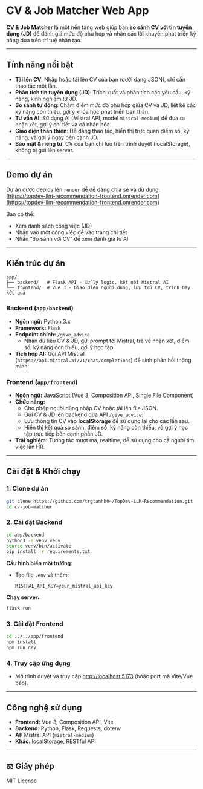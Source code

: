 # CV & Job Matcher Web App

**CV & Job Matcher** là một nền tảng web giúp bạn **so sánh CV với tin tuyển dụng (JD)** để đánh giá mức độ phù hợp và nhận các lời khuyên phát triển kỹ năng dựa trên trí tuệ nhân tạo.

---

## Tính năng nổi bật

- **Tải lên CV**: Nhập hoặc tải lên CV của bạn (dưới dạng JSON), chỉ cần thao tác một lần.
- **Phân tích tin tuyển dụng (JD)**: Trích xuất và phân tích các yêu cầu, kỹ năng, kinh nghiệm từ JD.
- **So sánh tự động**: Chấm điểm mức độ phù hợp giữa CV và JD, liệt kê các kỹ năng còn thiếu, gợi ý khóa học phát triển bản thân.
- **Tư vấn AI**: Sử dụng AI (Mistral API, model `mistral-medium`) để đưa ra nhận xét, gợi ý chi tiết và cá nhân hóa.
- **Giao diện thân thiện**: Dễ dàng thao tác, hiển thị trực quan điểm số, kỹ năng, và gợi ý ngay bên cạnh JD.
- **Bảo mật & riêng tư**: CV của bạn chỉ lưu trên trình duyệt (localStorage), không bị gửi lên server.

----
## Demo dự án
Dự án được deploy lên `render` để dễ dàng chia sẻ và dử dụng: [https://topdev-llm-recommendation-frontend.onrender.com](https://topdev-llm-recommendation-frontend.onrender.com)

Bạn có thể:
- Xem danh sách công việc (JD)
- Nhấn vào một công việc để vào trang chi tiết
- Nhấn “So sánh với CV” để xem đánh giá từ AI
---

## Kiến trúc dự án

```
app/
├── backend/   # Flask API - Xử lý logic, kết nối Mistral AI
└── frontend/  # Vue 3 - Giao diện người dùng, lưu trữ CV, trình bày kết quả
```

### Backend (`app/backend`)

- **Ngôn ngữ:** Python 3.x
- **Framework:** Flask
- **Endpoint chính:** `/give_advice`
    - Nhận dữ liệu CV & JD, gửi prompt tới Mistral, trả về nhận xét, điểm số, kỹ năng còn thiếu, gợi ý học tập.
- **Tích hợp AI:** Gọi API Mistral (`https://api.mistral.ai/v1/chat/completions`) để sinh phản hồi thông minh.

### Frontend (`app/frontend`)

- **Ngôn ngữ:** JavaScript (Vue 3, Composition API, Single File Component)
- **Chức năng:**
    - Cho phép người dùng nhập CV hoặc tải lên file JSON.
    - Gửi CV & JD lên backend qua API `/give_advice`.
    - Lưu thông tin CV vào **localStorage** để sử dụng lại cho các lần sau.
    - Hiển thị kết quả so sánh, điểm số, kỹ năng còn thiếu, và gợi ý học tập trực tiếp bên cạnh phần JD.
- **Trải nghiệm:** Tương tác mượt mà, realtime, dễ sử dụng cho cả người tìm việc lẫn HR.

---

## Cài đặt & Khởi chạy

### 1. Clone dự án

```bash
git clone https://github.com/trgtanhh04/TopDev-LLM-Recommendation.git
cd cv-job-matcher
```

### 2. Cài đặt Backend

```bash
cd app/backend
python3 -m venv venv
source venv/bin/activate
pip install -r requirements.txt
```

**Cấu hình biến môi trường:**
- Tạo file `.env` và thêm:
    ```
    MISTRAL_API_KEY=your_mistral_api_key
    ```

**Chạy server:**
```bash
flask run
```

### 3. Cài đặt Frontend

```bash
cd ../../app/frontend
npm install
npm run dev
```

### 4. Truy cập ứng dụng

- Mở trình duyệt và truy cập [http://localhost:5173](http://localhost:5173) (hoặc port mà Vite/Vue báo).
---
## Công nghệ sử dụng

- **Frontend:** Vue 3, Composition API, Vite
- **Backend:** Python, Flask, Requests, dotenv
- **AI:** Mistral API (`mistral-medium`)
- **Khác:** localStorage, RESTful API


---

## ⚖️ Giấy phép

MIT License
